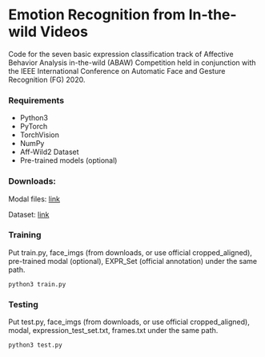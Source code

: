 # Emotion Recognition from In-the-wild Videos
Code for the seven basic expression classification track of Affective Behavior Analysis in-the-wild (ABAW) Competition held in conjunction with the IEEE International Conference on Automatic Face and Gesture Recognition (FG) 2020.

### Requirements
- Python3
- PyTorch
- TorchVision
- NumPy
- Aff-Wild2 Dataset
- Pre-trained models (optional)

### Downloads:
Modal files: [link](https://hanyuliu-my.sharepoint.com/:f:/g/personal/i_hanyuliu_onmicrosoft_com/Es7u4IQatZZEo9ydiBpxFgYB0P-9ZUaombQNbcMHFXFnCQ?e=Ksn6ue)

Dataset: [link](https://mailsucaseducn-my.sharepoint.com/:f:/g/personal/zhangyuanhang15_mails_ucas_edu_cn/EvrhaNkFvfBGtjxASu7YIC0BgSSeP-tfLzz8vWwL1J7g_A?e=c1ylv9)


### Training
Put train.py, face_imgs (from downloads, or use official cropped_aligned), pre-trained modal (optional), EXPR_Set (official annotation) under the same path.
```
python3 train.py
```

### Testing
Put test.py, face_imgs (from downloads, or use official cropped_aligned), modal, expression_test_set.txt, frames.txt under the same path.
```
python3 test.py
```

